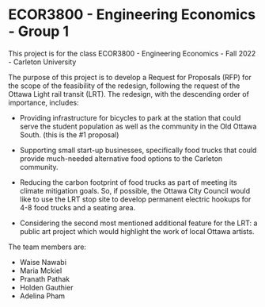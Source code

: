 # ECOR3800 - Engineering Economics - Group 1
This project is for the class ECOR3800 - Engineering Economics - Fall 2022 - Carleton University

The purpose of this project is to develop a Request for Proposals (RFP) for the scope of the feasibility of the redesign, following the request of the Ottawa Light rail transit (LRT). The redesign, with the descending order of importance, includes:

- Providing infrastructure for bicycles to park at the station that could serve the student population as well as the community in the Old Ottawa South. (this is the #1 proposal)

- Supporting small start-up businesses, specifically food trucks that could provide much-needed alternative food options to the Carleton community. 

- Reducing the carbon footprint of food trucks as part of meeting its climate mitigation goals. So, if possible, the Ottawa City Council would like to use the LRT stop site to develop permanent electric hookups for 4-8 food trucks and a seating area. 

- Considering the second most mentioned additional feature for the LRT: a public art project which would highlight the work of local Ottawa artists. 

The team members are:
- Waise Nawabi
- Maria Mckiel
- Pranath Pathak
- Holden Gauthier 
- Adelina Pham



